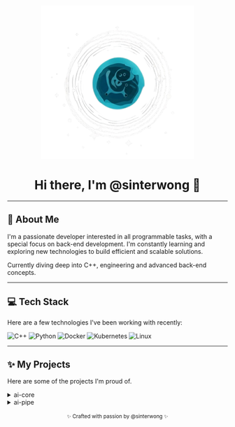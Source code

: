 <div align="center">

  <!-- Placeholder for a logo or banner image -->
  <!-- Replace the src attribute with the path to your image -->
  <img src="assets/profile-photo.png" alt="Profile photo" width="350"/>

  <h1>Hi there, I'm @sinterwong 👋</h1>
</div>

---

## 🚀 About Me

I'm a passionate developer interested in all programmable tasks, with a special focus on back-end development. I'm constantly learning and exploring new technologies to build efficient and scalable solutions.

Currently diving deep into C++, engineering and advanced back-end concepts.

---

## 💻 Tech Stack

Here are a few technologies I've been working with recently:
<p align="left">
  <img src="https://cdn.jsdelivr.net/gh/devicons/devicon/icons/cplusplus/cplusplus-original.svg" alt="C++" width="40" height="40"/>
  <img src="https://cdn.jsdelivr.net/gh/devicons/devicon/icons/python/python-original.svg" alt="Python" width="40" height="40"/>
  <img src="https://cdn.jsdelivr.net/gh/devicons/devicon/icons/docker/docker-original-wordmark.svg" alt="Docker" width="40" height="40"/>
  <img src="https://cdn.jsdelivr.net/gh/devicons/devicon/icons/kubernetes/kubernetes-plain-wordmark.svg" alt="Kubernetes" width="40" height="40"/>
  <img src="https://cdn.jsdelivr.net/gh/devicons/devicon/icons/linux/linux-original.svg" alt="Linux" width="40" height="40"/>
</p>

---

## ✨ My Projects

Here are some of the projects I'm proud of.
<details>
  <summary>ai-core</summary>
  <br />
  <img src="assets/ai-core-logo2.jpeg" alt="ai-core" width="300"/>
  <p>
    <strong>Description:</strong> It encapsulates multiple inference frameworks and provides a unified interface.
    <br />
    <strong>Tech Stack:</strong> c++, ai, opencv etc.
    <br />
    <a href="https://github.com/sinterwong/ai-core" target="_blank">View Repository</a>
  </p>
</details>

<details>
  <summary>ai-pipe</summary>
  <br />
  <img src="assets/ai-pipe-logo2.jpeg" alt="ai-pipe" width="300"/>
  <p>
    <strong>Description:</strong> The pipeline framework implements DAG-based logic construction, enabling the direct creation of pipelines through configuration files once computing nodes are defined and registered.
    <br />
    <strong>Tech Stack:</strong> c++, concurrency, graph-theory
    <br />
    <a href="https://github.com/sinterwong/ai-pipe" target="_blank">View Repository</a>
  </p>
</details>

<div align="center">
  <p><small>✨ Crafted with passion by @sinterwong ✨</small></p>
</div>
